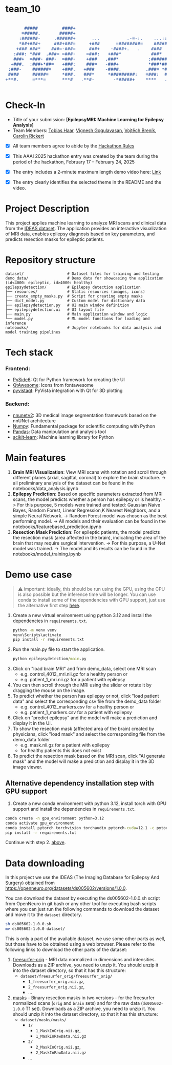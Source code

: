 # team_10

<pre style="color: 164194;">

       #####         ####+                                                                +####        ###*                                                 
      =#####.       #####+                                                                ######      :###=                                                 
     :######-     .######+      ...          .-=-:.    ...:::.              -==-.        +######*     =###         .-==:       ....        ....      ....   
     *##+###+     ###+###=     +###      =########=    ##########-      *##########:     *##**###+    *##*     :##########*    *###       ####      #####*  
    +### ###*    ###=-###=     ###+    -####+.   .    ####   :####    *###*:   =####-    ###.:####.  .###:   .####+.  .*####   =###-     ###*     .#######  
   :###: *###  .###= =###-    =###:   +###*           ###*   -###+   ####       -###=   *###  =####. *###   -###+       *###:  .###+    ####     :###--###: 
   ###+  =###- ###-  =###-    +###   .###*           :##########:   =###:       =###=   ###*   *###* ###*   ####        *###.   *###  .###*     :###:  #### 
  +###.  :###+*##=   +###:    ###=   -###+           *###*###.      ####        *###   :###:    ####+###    ###+       :###*    -###:.###+     -###:   ####.
 :###-    ######=    +###.   +###    -####.         .###= *###:     *###=     -####.   *###     :######*    ####.     +###*     .###*###+     +############:
 ####     #####=     *###.   ###*     *#########:   =###:  ####.    .############=     ###=      -#####=    =############.       *#####+     *###.     :###*
+**#.     =***=      ***#   .**#-       -*#####+    ****   .****.     .+#####*-       =***.       ****#       -*#####+:          -#***-     +***        ***#

</pre>


# Check-In

- Title of your submission: **[EpilepsyMRI: Machine Learning for Epilepsy Analysis]**
- Team Members: [Tobias Haar](mailto:tobias.haar@micronova.de), [Vignesh Gogulavasan](mailto:vignesh.gogulavasan@micronova.de), [Vojtěch Breník](mailto:vojtech.brenik@micronova.cz), [Carolin Rickert](mailto:carolin.rickert@micronova.de)
- [x] All team members agree to abide by the [Hackathon Rules](https://aaai.org/conference/aaai/aaai-25/hackathon/)
- [x] This AAAI 2025 hackathon entry was created by the team during the period of the hackathon, February 17 – February 24, 2025
- [x] The entry includes a 2-minute maximum length demo video here: [Link](https://micronovaag-my.sharepoint.com/:v:/g/personal/carolin_rickert_micronova_de/EbOjnd7z1gZNkPgmEGuSwUoBnhlTDtBGebT8_qnwVrEPMA?e=coMH91&nav=eyJwbGF5YmFja09wdGlvbnMiOnt9LCJyZWZlcnJhbEluZm8iOnsicmVmZXJyYWxBcHAiOiJUZWFtcyIsInJlZmVycmFsTW9kZSI6InZpZXciLCJyZWZlcnJhbFZpZXciOiJ2aWRlb2FjdGlvbnMtc2hhcmUiLCJyZWZlcnJhbFBsYXliYWNrU2Vzc2lvbklkIjoiOTQ5YTVlZmMtYTJmZC00MTM0LWE0ZDUtNzRkODNlZDRlMTFlIn19)
- [x] The entry clearly identifies the selected theme in the README and the video.


# Project Description
This project applies machine learning to analyze MRI scans and clinical data from the [IDEAS dataset](https://doi.org/10.18112/openneuro.ds005602.v1.0.0). The application provides an interactive visualization of MRI data, enables epilepsy diagnosis based on key parameters, and predicts resection masks for epileptic patients.


# Repository structure
```
dataset/                   # Dataset files for training and testing
demo_data/                 # Demo data for showcasing the application (id<4000: epileptic, id>4000: healthy)
epilepsydetection/         # Epilepsy detection application
├── resources/             # Static resources (images, icons)
├── create_empty_masks.py  # Script for creating empty masks
├── dict_model.py          # Custom model for dictionary data
├── epilepsydetection.py   # UI main window definition 
├── epilepsydetection.ui   # UI layout file
├── main.py                # Main application window and logic
└── model.py               # ML model functions for loading and inference
notebooks/                 # Jupyter notebooks for data analysis and model training pipelines
```


# Tech stack

### Frontend:
- [PySide6](https://pypi.org/project/PySide6/): Qt for Python framework for creating the UI
- [QtAwesome](https://pypi.org/project/QtAwesome/): Icons from fontawesome
- [pyvistaqt](https://pypi.org/project/pyvistaqt/): PyVista integration with Qt for 3D plotting

### Backend:
- [nnunetv2](https://github.com/MIC-DKFZ/nnUNet/tree/master): 3D medical image segmentation framework based on the nnUNet architecture
- [Numpy](https://pypi.org/project/numpy/): Fundamental package for scientific computing with Python
- [Pandas](https://pandas.pydata.org/docs/index.html): Data manipulation and analysis tool
- [scikit-learn](https://scikit-learn.org/stable/): Machine learning library for Python

# Main features
1) **Brain MRI Visualization**: View MRI scans with rotation and scroll through different planes (axial, sagittal, coronal) to explore the brain structure.
       -> all preliminary analysis of the dataset can be found in the notebooks/data_analysis.ipynb
2) **Epilepsy Prediction**: Based on specific parameters extracted from MRI scans, the model predicts whether a person has epilepsy or is healthy.
       -> For this purpose, 5 models were trained and tested: Gaussian Naive Bayes, Random Forest, Linear Regression,K Nearest Neighbors, and a simple Neural Network.
       -> Random Forest model was chosen as the best performing model.
       -> All models and their evaluation can be found in the notebooks/featurebased_prediction.ipynb
3) **Resection Mask Prediction**: For epileptic patients, the model predicts the resection mask (area affected in the brain), indicating the area of the brain that may require surgical intervention.
       -> For this purpose, a U-Net model was trained.
       -> The model and its results can be found in the notebooks/model_training.ipynb


# Demo use case
> :warning: important: ideally, this should be run using the GPU, using the CPU is also possible but the inference time will be longer. You can use conda to install some of the dependencies with GPU support, just use the alternative first step [here](#alternative-dependency-installation-step-with-gpu-support).

1) Create a new virtual environment using python 3.12 and install the dependencies in `requirements.txt`.
    ```cmd
    python -m venv venv
    venv\Scripts\activate
    pip install -r requirements.txt
    ```
2) Run the main.py file to start the application.
    ```cmd
    python epilepsydetection/main.py
    ```
3) Click on "load brain MRI" and from demo_data, select one MRI scan
    - e.g. control_4012_mri.nii.gz for a healthy person or
    - e.g. patient_1_mri.nii.gz for a patient with epilepsy
4) You can then scroll through the MRI using the slider or rotate it by dragging the mouse on the image.
5) To predict whether the person has epilepsy or not, click "load patient data" and select the corresponding csv file from the demo_data folder
    - e.g. control_4012_markers.csv for a healthy person or
    - e.g. patient_1_markers.csv for a patient with epilepsy
6) Click on "predict epilepsy" and the model will make a prediction and display it in the UI.
7) To show the resection mask (affected area of the brain) created by physicians, click "load mask" and select the corresponding file from the demo_data folder
    - e.g. mask.nii.gz for a patient with epilepsy
    - for healthy patients this does not exist
8) To predict the resection mask based on the MRI scan, click "AI generate mask" and the model will make a prediction and display it in the 3D image viewer.

## Alternative dependency installation step with GPU support
1. Create a new conda environment with python 3.12, install torch with GPU support and install the dependencies in `requirements.txt`.
```cmd
conda create -n gpu_environment python=3.12
conda activate gpu_environment
conda install pytorch torchvision torchaudio pytorch-cuda=12.1 -c pytorch -c nvidia
pip install -r requirements.txt
```
Continue with step 2. [above](#demo-use-case).

# Data downloading

In this project we use the IDEAS (The Imaging Database for Epilepsy And Surgery) obtained from https://openneuro.org/datasets/ds005602/versions/1.0.0.

You can download the dataset by executing the ds005602-1.0.0.sh script from OpenNeuro in git bash or any other tool for executing bash scripts where you can just run the following commands to download the dataset and move it to the `dataset` directory.

```bash
sh ds005602-1.0.0.sh
mv ds005602-1.0.0 dataset/
```

This is only a part of the available dataset, we use some other parts as well, but those have to be obtained using a web browser. Please refer to the following links to download the other parts of the dataset:

1. [freesurfer-orig](https://figshare.com/s/f13391a4161b807ce6b0?file=48485917) - MRI data normalized in dimensions and intensities. Downloads as a ZIP archive, you need to unzip it. You should unzip it into the dataset directory, so that it has this structure:
    - `dataset/freesurfer_orig/freesurfer_orig/`
        - `1_freesurfer_orig.nii.gz`,
        - `2_freesurfer_orig.nii.gz`,
        - ...
1. [masks](https://figshare.com/s/31ab43d1829b12ac13e8?file=46130973) - Binary resection masks in two versions - for the freesurfer normalized scans (`orig` and `brain` sets) and for the raw data (`ds005602-1.0.0` T1 set). Downloads as a ZIP archive, you need to unzip it. You should unzip it into the dataset directory, so that it has this structure:
    - `dataset/masks/masks/`
        - `1/`
            - `1_MaskInOrig.nii.gz`,
            - `1_MaskInRawData.nii.gz`
        - `2/`
            - `2_MaskInOrig.nii.gz`,
            - `2_MaskInRawData.nii.gz`
        - ...




